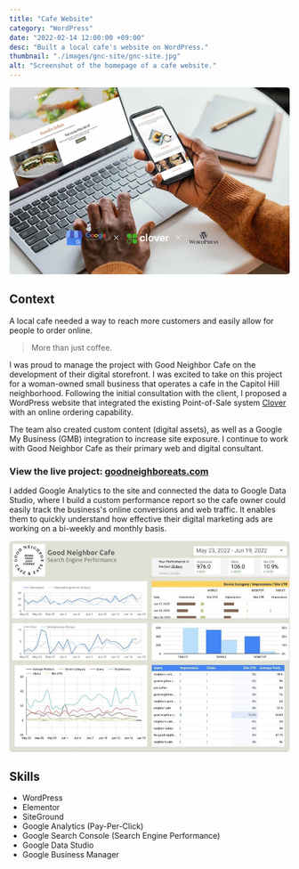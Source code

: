 ```yaml
---
title: "Cafe Website"
category: "WordPress"
date: "2022-02-14 12:00:00 +09:00"
desc: "Built a local cafe's website on WordPress."
thumbnail: "./images/gnc-site/gnc-site.jpg"
alt: "Screenshot of the homepage of a cafe website."
---
```


<img src="./images/gnc-site/gnc-site.jpg"
     alt="Screenshot of the homepage of a cafe website."
     style="border-radius: 5px;" />

## Context

A local cafe needed a way to reach more customers and easily allow for people to order online.

> More than just coffee.

I was proud to manage the project with Good Neighbor Cafe on the development of their digital storefront. I was excited to take on this project for a woman-owned small business that operates a cafe in the Capitol Hill neighborhood. Following the initial consultation with the client, I proposed a WordPress website that integrated the existing Point-of-Sale system [Clover](https://www.clover.com/) with an online ordering capability.

The team also created custom content (digital assets), as well as a Google My Business (GMB) integration to increase site exposure. I continue to work with Good Neighbor Cafe as their primary web and digital consultant.

### View the live project: [goodneighboreats.com](https://www.goodneighboreats.com/)

I added Google Analytics to the site and connected the data to Google Data Studio, where I build a custom performance report so the cafe owner could easily track the business's online conversions and web traffic. It enables them to quickly understand how effective their digital marketing ads are working on a bi-weekly and monthly basis.

<img src="./images/gnc-site/gnc-analytics.jpeg"
     alt="A google data studio dashboard with Good Neighbor Cafe's digital marketing information"
     style="border-radius: 5px;" />

## Skills

- WordPress
- Elementor
- SiteGround
- Google Analytics (Pay-Per-Click)
- Google Search Console (Search Engine Performance)
- Google Data Studio
- Google Business Manager
